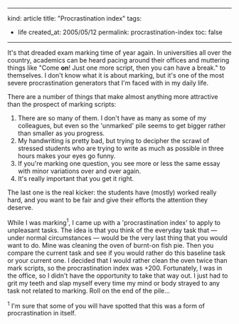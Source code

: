 -----
kind: article
title: "Procrastination index"
tags:
- life
created_at: 2005/05/12
permalink: procrastination-index
toc: false
-----

<p>It's that dreaded exam marking time of year again. In universities all over the country, academics can be heard pacing around their offices and muttering things like "Come <strong>on</strong>! Just one more script, then you can have a break." to themselves. I don't know what it is about marking, but it's one of the most severe procrastination generators that I'm faced with in my daily life.</p>

<p>There are a number of things that make almost anything more attractive than the prospect of marking scripts:</p>

<ol>
<li>There are so many of them. I don't have as many as some of my colleagues, but even so the 'unmarked' pile seems to get bigger rather than smaller as you progress.</li>
<li>My handwriting is pretty bad, but trying to decipher the scrawl of stressed students who are trying to write as much as possible in three hours makes your eyes go funny.</li>
<li>If you're marking one question, you see more or less the same essay with minor variations over and over again.</li>
<li>It's really important that you get it right.</li>
</ol>

<p>The last one is the real kicker: the students have (mostly) worked really hard, and you want to be fair and give their efforts the attention they deserve.</p>

<p>While I was marking<sup>1</sup>, I came up with a 'procrastination index' to apply to unpleasant tasks. The idea is that you think of the everyday task that &mdash; under normal circumstances &mdash; would be the very last thing that you would want to do. Mine was cleaning the oven of burnt-on fish pie. Then you compare the current task and see if you would rather do this baseline task or your current one. I decided that I would rather clean the oven twice than mark scripts, so the procrastination index was +200. Fortunately, I was in the office, so I didn't have the opportunity to take that way out. I just had to grit my teeth and slap myself every time my mind or body strayed to any task not related to marking. Roll on the end of the pile...</p>

<p><sup>1</sup> I'm sure that some of you will have spotted that this was a form of procrastination in itself.</p>



